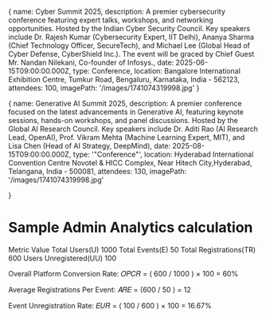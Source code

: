 {
  name: Cyber Summit 2025,
  description: A premier cybersecurity conference featuring expert talks, workshops, and networking opportunities. Hosted by the Indian Cyber Security Council. Key speakers include Dr. Rajesh Kumar (Cybersecurity Expert, IIT Delhi), Ananya Sharma (Chief Technology Officer, SecureTech), and Michael Lee (Global Head of Cyber Defense, CyberShield Inc.). The event will be graced by Chief Guest Mr. Nandan Nilekani, Co-founder of Infosys.,
  date: 2025-06-15T09:00:00.000Z,
  type: Conference,
  location: Bangalore International Exhibition Centre, Tumkur Road, Bengaluru, Karnataka, India - 562123,
  attendees: 100,
  imagePath: '/images/1741074319998.jpg'
}




{
  name: Generative AI Summit 2025,
  description: A premier conference focused on the latest advancements in Generative AI, featuring keynote sessions, hands-on workshops, and panel discussions. Hosted by the Global AI Research Council. Key speakers include Dr. Aditi Rao (AI Research Lead, OpenAI), Prof. Vikram Mehta (Machine Learning Expert, MIT), and Lisa Chen (Head of AI Strategy, DeepMind),
  date: 2025-08-15T09:00:00.000Z,
  type: '"Conference"',
  location: Hyderabad International Convention Centre Novotel & HICC Complex, Near Hitech City,Hyderabad, Telangana, India - 500081,
  attendees: 130,
  imagePath: '/images/1741074319998.jpg'

}


# Sample Admin Analytics calculation

Metric	                                Value
Total Users(U)	                        1000
Total Events(E)	                        50
Total Registrations(TR)	                600
Users Unregistered(UU)	                100

Overall Platform Conversion Rate:
𝑂𝑃𝐶𝑅 = ( 600 / 1000 ) × 100 = 60%

Average Registrations Per Event:
𝐴𝑅𝐸 = (600 / 50 ) = 12

Event Unregistration Rate:
𝐸𝑈𝑅 = ( 100 / 600 ) × 100 = 16.67%